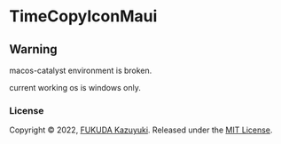 # TimeCopyIconMaui

## Warning

macos-catalyst environment is broken.

current working os is windows only.

### License

Copyright © 2022, [FUKUDA Kazuyuki](https://github.com/kzfk).
Released under the [MIT License](LICENSE).

